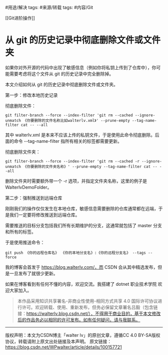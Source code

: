 #用途/解决
tags: #来源/转载 
tags: #内容/Git 

[[Git进阶操作]]



# 从 git 的历史记录中彻底删除文件或文件夹







如果你对外开源的代码中出现了敏感信息（例如你将私钥上传到了仓库中），你可能需要考虑将这个文件从 git 的历史记录中完全删除掉。

本文介绍如何从 git 的历史记录中彻底删除文件或文件夹。

第一步：修改本地历史记录

彻底删除文件：

```shell
git filter-branch --force --index-filter 'git rm --cached --ignore-unmatch 《你要删除的文件名称比如walterlv.xml》' --prune-empty --tag-name-filter cat -- --all
```


其中 walterlv.xml 是本来不应该上传的私钥文件，于是使用此命令彻底删除。后面的命令 --tag-name-filter 指所有相关的标签都需要更新。

彻底删除文件夹：

```shell
git filter-branch --force --index-filter 'git rm --cached -r --ignore-unmatch 《你要删除的文件夹名称》' --prune-empty --tag-name-filter cat -- --all
```

删除文件夹时需要额外带一个 -r 选项，并指定文件夹名称，这里的例子是 WalterlvDemoFolder。

第二步：强制推送到远端仓库

刚刚我们的操作仅仅发生在本地仓库，敏感信息需要删除的仓库通常都在远端，于是我们一定要将修改推送到远端仓库。

需要推送的目标分支包括我们所有长期维护的分支，这通常就包括了 master 分支和所有的标签。

于是使用推送命令：

```shell
git push 《你的远程仓库名》 《你的本地分支名》:《你的远程分支名》 --tags --force
```

我的博客会首发于 https://blog.walterlv.com/，而 CSDN 会从其中精选发布，但是一旦发布了就很少更新。

如果在博客看到有任何不懂的内容，欢迎交流。我搭建了 dotnet 职业技术学院 欢迎大家加入。



> 本作品采用知识共享署名-非商业性使用-相同方式共享 4.0 国际许可协议进行许可。欢迎转载、使用、重新发布，但务必保留文章署名吕毅（包含链接：https://walterlv.blog.csdn.net/），不得用于商业目的，基于本文修改后的作品务必以相同的许可发布。如有任何疑问，请与我联系。
------------------------------------------------
版权声明：本文为CSDN博主「walter lv」的原创文章，遵循CC 4.0 BY-SA版权协议，转载请附上原文出处链接及本声明。
原文链接：https://blog.csdn.net/WPwalter/article/details/100157721